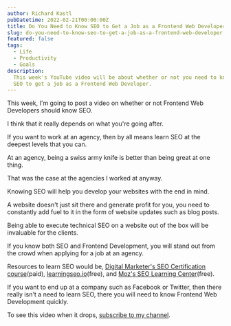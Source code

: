 ```yaml
---
author: Richard Kastl
pubDatetime: 2022-02-21T00:00:00Z
title: Do You Need to Know SEO to Get a Job as a Frontend Web Developer?
slug: do-you-need-to-know-seo-to-get-a-job-as-a-frontend-web-developer
featured: false
tags:
  - Life
  - Productivity
  - Goals
description:
  This week's YouTube video will be about whether or not you need to know
  SEO to get a job as a Frontend Web Developer.
---
```


This week, I'm going to post a video on whether or not Frontend Web Developers should know SEO.

I think that it really depends on what you're going after.

If you want to work at an agency, then by all means learn SEO at the deepest levels that you can.

At an agency, being a swiss army knife is better than being great at one thing.

That was the case at the agencies I worked at anyway.

Knowing SEO will help you develop your websites with the end in mind.

A website doesn't just sit there and generate profit for you, you need to constantly add fuel to it in the form of website updates such as blog posts.

Being able to execute technical SEO on a website out of the box will be invaluable for the clients.

If you know both SEO and Frontend Development, you will stand out from the crowd when applying for a job at an agency.

Resources to learn SEO would be, [Digital Marketer's SEO Certification course](https://www.digitalmarketer.com/lp/search-marketing-mastery/)(paid), [learningseo.io](https://learningseo.io/)(free), and [Moz's SEO Learning Center](https://moz.com/learn/seo)(free).

If you want to end up at a company such as Facebook or Twitter, then there really isn't a need to learn SEO, there you will need to know Frontend Web Development quickly.

To see this video when it drops, [subscribe to my channel](https://www.youtube.com/channel/UC5TxD9smqJn-hrhvsrfTecQ).
